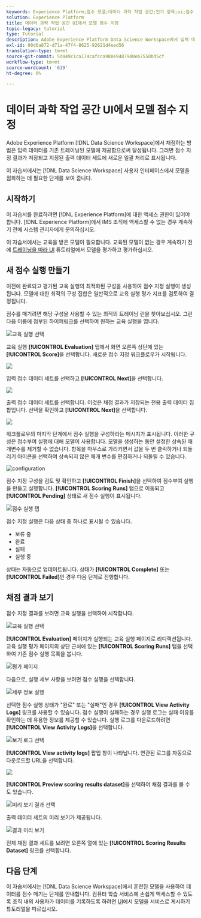 ```yaml
---
keywords: Experience Platform;점수 모델;데이터 과학 작업 공간;인기 항목;ui;점수 실행;점수 지정 결과
solution: Experience Platform
title: 데이터 과학 작업 공간 UI에서 모델 점수 지정
topic-legacy: tutorial
type: Tutorial
description: Adobe Experience Platform Data Science Workspace에서 입력 데이터를 기존 트레이닝된 모델에 제공함으로써 점수를 향상시킬 수 있습니다. 그러면 점수 지정 결과가 저장되고 지정된 출력 데이터 세트에 새로운 일괄 처리로 표시됩니다.
exl-id: 00d6a872-d71a-47f4-8625-92621d4eed56
translation-type: tm+mt
source-git-commit: 5d449c1ca174cafcca988e9487940eb7550bd5cf
workflow-type: tm+mt
source-wordcount: '619'
ht-degree: 0%

---
```


# 데이터 과학 작업 공간 UI에서 모델 점수 지정

Adobe Experience Platform [!DNL Data Science Workspace]에서 채점하는 방법은 입력 데이터를 기존 트레이닝된 모델에 제공함으로써 달성됩니다. 그러면 점수 지정 결과가 저장되고 지정된 출력 데이터 세트에 새로운 일괄 처리로 표시됩니다.

이 자습서에서는 [!DNL Data Science Workspace] 사용자 인터페이스에서 모델을 점화하는 데 필요한 단계를 보여 줍니다.

## 시작하기

이 자습서를 완료하려면 [!DNL Experience Platform]에 대한 액세스 권한이 있어야 합니다. [!DNL Experience Platform]에서 IMS 조직에 액세스할 수 없는 경우 계속하기 전에 시스템 관리자에게 문의하십시오.

이 자습서에서는 교육을 받은 모델이 필요합니다. 교육된 모델이 없는 경우 계속하기 전에 [트레이닝을 따라 UI](./train-evaluate-model-ui.md) 튜토리얼에서 모델을 평가하고 평가하십시오.

## 새 점수 실행 만들기

이전에 완료되고 평가된 교육 실행의 최적화된 구성을 사용하여 점수 지정 실행이 생성됩니다. 모델에 대한 최적의 구성 집합은 일반적으로 교육 실행 평가 지표를 검토하여 결정됩니다.

점수를 매기려면 해당 구성을 사용할 수 있는 최적의 트레이닝 런을 찾아보십시오. 그런 다음 이름에 첨부된 하이퍼링크를 선택하여 원하는 교육 실행을 엽니다.

![교육 실행 선택](../images/models-recipes/score/select-run.png)

교육 실행 **[!UICONTROL Evaluation]** 탭에서 화면 오른쪽 상단에 있는 **[!UICONTROL Score]**&#x200B;을 선택합니다. 새로운 점수 지정 워크플로우가 시작됩니다.

![](../images/models-recipes/score/training_run_overview.png)

입력 점수 데이터 세트를 선택하고 **[!UICONTROL Next]**&#x200B;을 선택합니다.

![](../images/models-recipes/score/scoring_input.png)

출력 점수 데이터 세트를 선택합니다. 이것은 채점 결과가 저장되는 전용 출력 데이터 집합입니다. 선택을 확인하고 **[!UICONTROL Next]**&#x200B;을 선택합니다.

![](../images/models-recipes/score/scoring_results.png)

워크플로우의 마지막 단계에서 점수 실행을 구성하라는 메시지가 표시됩니다. 이러한 구성은 점수부여 실행에 대해 모델이 사용합니다.
모델을 생성하는 동안 설정한 상속된 매개변수를 제거할 수 없습니다. 항목을 마우스로 가리키면서 값을 두 번 클릭하거나 되돌리기 아이콘을 선택하여 상속되지 않은 매개 변수를 편집하거나 되돌릴 수 있습니다.

![configuration](../images/models-recipes/score/configuration.png)

점수 지정 구성을 검토 및 확인하고 **[!UICONTROL Finish]**&#x200B;을 선택하여 점수부여 실행을 만들고 실행합니다. **[!UICONTROL Scoring Runs]** 탭으로 이동되고 **[!UICONTROL Pending]** 상태로 새 점수 실행이 표시됩니다.

![점수 실행 탭](../images/models-recipes/score/scoring_runs_tab.png)

점수 지정 실행은 다음 상태 중 하나로 표시될 수 있습니다.
- 보류 중
- 완료
- 실패
- 실행 중

상태는 자동으로 업데이트됩니다. 상태가 **[!UICONTROL Complete]** 또는 **[!UICONTROL Failed]**&#x200B;인 경우 다음 단계로 진행합니다.

## 채점 결과 보기

점수 지정 결과를 보려면 교육 실행을 선택하여 시작합니다.

![교육 실행 선택](../images/models-recipes/score/select-run.png)

**[!UICONTROL Evaluation]** 페이지가 실행되는 교육 실행 페이지로 리디렉션됩니다. 교육 실행 평가 페이지의 상단 근처에 있는 **[!UICONTROL Scoring Runs]** 탭을 선택하여 기존 점수 실행 목록을 봅니다.

![평가 페이지](../images/models-recipes/score/view_scoring_runs.png)

다음으로, 실행 세부 사항을 보려면 점수 실행을 선택합니다.

![세부 정보 실행](../images/models-recipes/score/view_details.png)

선택한 점수 실행 상태가 &quot;완료&quot; 또는 &quot;실패&quot;인 경우 **[!UICONTROL View Activity Logs]** 링크를 사용할 수 있습니다. 점수 실행이 실패하는 경우 실행 로그는 실패 이유를 확인하는 데 유용한 정보를 제공할 수 있습니다. 실행 로그를 다운로드하려면 **[!UICONTROL View Activity Logs]**&#x200B;을 선택합니다.

![보기 로그 선택](../images/models-recipes/score/view_logs.png)

**[!UICONTROL View activity logs]** 팝업 창이 나타납니다. 연관된 로그를 자동으로 다운로드할 URL을 선택합니다.

![](../images/models-recipes/score/activity_logs.png)

**[!UICONTROL Preview scoring results dataset]**&#x200B;을 선택하여 채점 결과를 볼 수도 있습니다.

![미리 보기 결과 선택](../images/models-recipes/score/view_results.png)

출력 데이터 세트의 미리 보기가 제공됩니다.

![결과 미리 보기](../images/models-recipes/score/preview_results.png)

전체 채점 결과 세트를 보려면 오른쪽 열에 있는 **[!UICONTROL Scoring Results Dataset]** 링크를 선택합니다.

## 다음 단계

이 자습서에서는 [!DNL Data Science Workspace]에서 훈련된 모델을 사용하여 데이터를 점수 매기는 단계를 안내합니다. 컴퓨터 학습 서비스에 손쉽게 액세스할 수 있도록 조직 내의 사용자가 데이터를 기록하도록 하려면 [UI](./publish-model-service-ui.md)에서 모델을 서비스로 게시하기 튜토리얼을 따르십시오.
